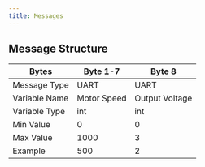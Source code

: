 ```yaml
---
title: Messages
---
```


## Message Structure

| Bytes | Byte 1-7 | Byte 8 |
| ----- | -------- | ------ |
| Message Type | UART | UART |
| Variable Name | Motor Speed | Output Voltage |
| Variable Type | int | int |
| Min Value | 0 | 0 |
| Max Value| 1000 | 3 |
| Example | 500 | 2 |